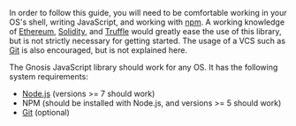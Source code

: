 In order to follow this guide, you will need to be comfortable working in your OS's shell, writing JavaScript, and working with [npm](https://www.npmjs.com/). A working knowledge of [Ethereum](https://www.ethereum.org/), [Solidity](https://github.com/ethereum/solidity), and [Truffle](http://truffleframework.com/) would greatly ease the use of this library, but is not strictly necessary for getting started. The usage of a VCS such as [Git](https://git-scm.com/) is also encouraged, but is not explained here.

The Gnosis JavaScript library should work for any OS. It has the following system requirements:

* [Node.js](https://nodejs.org/en/) (versions >= 7 should work)
* NPM (should be installed with Node.js, and versions >= 5 should work)
* [Git](https://git-scm.com/) (optional)
